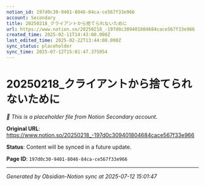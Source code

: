 ```yaml
---
notion_id: 197d0c30-9401-8046-84ca-ce567f33e966
account: Secondary
title: 20250218_クライアントから捨てられないために
url: https://www.notion.so/20250218_-197d0c309401804684cace567f33e966
created_time: 2025-02-11T14:43:00.000Z
last_edited_time: 2025-02-22T13:44:00.000Z
sync_status: placeholder
sync_time: 2025-07-12T15:01:47.375054
---
```


# 20250218_クライアントから捨てられないために

*🔄 This is a placeholder file from Notion Secondary account.*

**Original URL**: https://www.notion.so/20250218_-197d0c309401804684cace567f33e966

**Status**: Content will be synced in a future update.

**Page ID**: `197d0c30-9401-8046-84ca-ce567f33e966`

---

*Generated by Obsidian-Notion sync at 2025-07-12 15:01:47*
